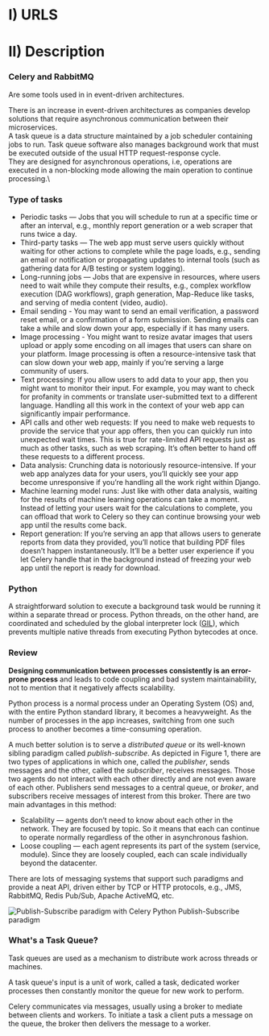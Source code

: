 # I) URLS


# II) Description
### Celery and RabbitMQ
Are some tools used in in event-driven architectures.

There is an increase in event-driven architectures as companies develop solutions that require asynchronous communication between their microservices.\
A task queue is a data structure maintained by a job scheduler containing jobs to run. Task queue software also manages background work that must be executed outside of the usual HTTP request-response cycle.\
They are designed for asynchronous operations, i.e, operations are executed in a non-blocking mode allowing the main operation to continue processing.\

### Type of tasks
*   Periodic tasks — Jobs that you will schedule to run at a specific time or after an interval, e.g., monthly report generation or a web scraper that runs twice a day.
* Third-party tasks — The web app must serve users quickly without waiting for other actions to complete while the page loads, e.g., sending an email or notification or propagating updates to internal tools (such as gathering data for A/B testing or system logging).
* Long-running jobs — Jobs that are expensive in resources, where users need to wait while they compute their results, e.g., complex workflow execution (DAG workflows), graph generation, Map-Reduce like tasks, and serving of media content (video, audio).
* Email sending - You may want to send an email verification, a password reset email, or a confirmation of a form submission. Sending emails can take a while and slow down your app, especially if it has many users.
* Image processing - You might want to resize avatar images that users upload or apply some encoding on all images that users can share on your platform. Image processing is often a resource-intensive task that can slow down your web app, mainly if you’re serving a large community of users.
* Text processing: If you allow users to add data to your app, then you might want to monitor their input. For example, you may want to check for profanity in comments or translate user-submitted text to a different language. Handling all this work in the context of your web app can significantly impair performance.
* API calls and other web requests: If you need to make web requests to provide the service that your app offers, then you can quickly run into unexpected wait times. This is true for rate-limited API requests just as much as other tasks, such as web scraping. It’s often better to hand off these requests to a different process.
* Data analysis: Crunching data is notoriously resource-intensive. If your web app analyzes data for your users, you’ll quickly see your app become unresponsive if you’re handling all the work right within Django.
* Machine learning model runs: Just like with other data analysis, waiting for the results of machine learning operations can take a moment. Instead of letting your users wait for the calculations to complete, you can offload that work to Celery so they can continue browsing your web app until the results come back.
* Report generation: If you’re serving an app that allows users to generate reports from data they provided, you’ll notice that building PDF files doesn’t happen instantaneously. It’ll be a better user experience if you let Celery handle that in the background instead of freezing your web app until the report is ready for download.

### Python 

A straightforward solution to execute a background task would be running it within a separate thread or process. Python threads, on the other hand, are coordinated and scheduled by the global interpreter lock ([GIL](https://wiki.python.org/moin/GlobalInterpreterLock)), which prevents multiple native threads from executing Python bytecodes at once.

### Review

**Designing communication between processes consistently is an error-prone process** and leads to code coupling and bad system maintainability, not to mention that it negatively affects scalability.

Python process is a normal process under an Operating System (OS) and, with the entire Python standard library, it becomes a heavyweight. As the number of processes in the app increases, switching from one such process to another becomes a time-consuming operation.


A much better solution is to serve a _distributed queue_ or its well-known sibling paradigm called _publish-subscribe_. As depicted in Figure 1, there are two types of applications in which one, called the _publisher_, sends messages and the other, called the _subscriber_, receives messages. Those two agents do not interact with each other directly and are not even aware of each other. Publishers send messages to a central queue, or _broker_, and subscribers receive messages of interest from this broker. There are two main advantages in this method:


-   Scalability — agents don’t need to know about each other in the network. They are focused by topic. So it means that each can continue to operate normally regardless of the other in asynchronous fashion.
-   Loose coupling — each agent represents its part of the system (service, module). Since they are loosely coupled, each can scale individually beyond the datacenter.


There are lots of messaging systems that support such paradigms and provide a neat API, driven either by TCP or HTTP protocols, e.g., JMS, RabbitMQ, Redis Pub/Sub, Apache ActiveMQ, etc.

![Publish-Subscribe paradigm with Celery Python](https://bs-uploads.toptal.io/blackfish-uploads/uploaded_file/file/191390/image-1582290828851-ca65ffad5d02f1456e5c208d2b00ba30.png)
Publish-Subscribe paradigm


### What's a Task Queue?

Task queues are used as a mechanism to distribute work across threads or machines.

A task queue's input is a unit of work, called a task, dedicated worker processes then constantly monitor the queue for new work to perform.

Celery communicates via messages, usually using a broker to mediate between clients and workers. To initiate a task a client puts a message on the queue, the broker then delivers the message to a worker.